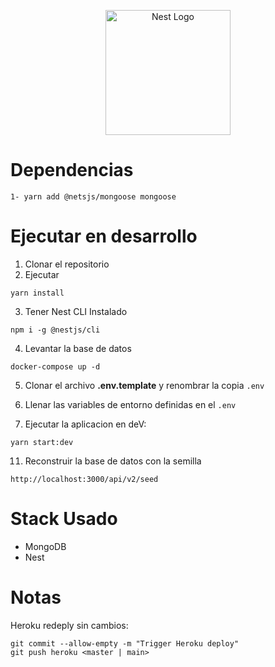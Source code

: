 <p align="center">
  <a href="http://nestjs.com/" target="blank"><img src="https://nestjs.com/img/logo-small.svg" width="200" alt="Nest Logo" /></a>
</p>

# Dependencias

```
1- yarn add @netsjs/mongoose mongoose
```

# Ejecutar en desarrollo

1. Clonar el repositorio
2. Ejecutar

```
yarn install
```
3. Tener Nest CLI Instalado
```
npm i -g @nestjs/cli
```

4. Levantar la base de datos

```
docker-compose up -d
```
5. Clonar el archivo __.env.template__ y renombrar la copia ```.env```

6. Llenar las variables de entorno definidas en el ```.env```

7. Ejecutar la aplicacion en deV:
```
yarn start:dev
```
   
11. Reconstruir la base de datos con la semilla

```
http://localhost:3000/api/v2/seed
```
# Stack Usado
* MongoDB
* Nest

# Notas
Heroku redeply sin cambios:
```
git commit --allow-empty -m "Trigger Heroku deploy"
git push heroku <master | main>
```
